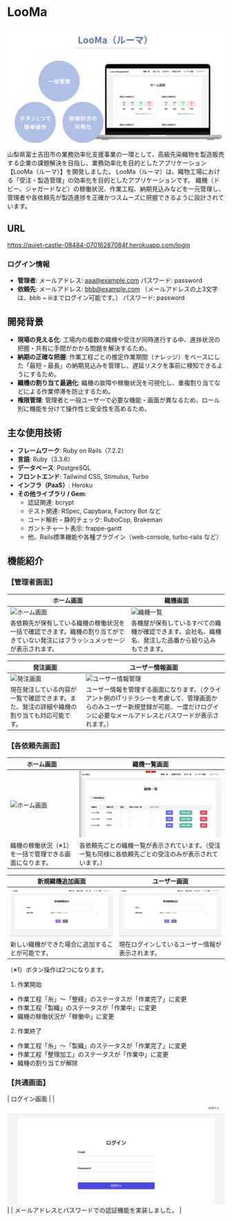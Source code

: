 # LooMa
![ヘッダー画像](img/header.png)
山梨県富士吉田市の業務効率化支援事業の一環として、高級先染織物を製造販売する企業の課題解決を目指し、業務効率化を目的としたアプリケーション【LooMa（ルーマ）】を開発しました。
LooMa（ルーマ）は、織物工場における「受注・製造管理」の効率化を目的としたアプリケーションです。
織機（ドビー、ジャガードなど）の稼働状況、作業工程、納期見込みなどを一元管理し、管理者や各依頼先が製造進捗を正確かつスムーズに把握できるように設計されています。

## URL
<https://quiet-castle-08484-07016287084f.herokuapp.com/login>
### ログイン情報
- **管理者**:
メールアドレス: <aaa@example.com>
パスワード: password
- **依頼先**:
メールアドレス: <bbb@example.com>
（メールアドレスの上3文字は、bbb ~ iiiまでログイン可能です。）
パスワード: password

## 開発背景
- **現場の見える化**: 工場内の複数の織機や受注が同時進行する中、進捗状況の把握・共有に手間がかかる問題を解決するため。
- **納期の正確な把握**: 作業工程ごとの推定作業期間（ナレッジ）をベースにした「最短・最長」の納期見込みを管理し、遅延リスクを事前に検知できるようにするため。
- **織機の割り当て最適化**: 織機の故障や稼働状況を可視化し、重複割り当てなどによる作業停滞を防止するため。
- **権限管理**: 管理者と一般ユーザーで必要な機能・画面が異なるため、ロール別に機能を分けて操作性と安全性を高めるため。

## 主な使用技術
- **フレームワーク**: Ruby on Rails（7.2.2）
- **言語**: Ruby（3.3.6）
- **データベース**: PostgreSQL
- **フロントエンド**: Tailwind CSS, Stimulus, Turbo
- **インフラ（PaaS）**: Heroku
- **その他ライブラリ / Gem**:
  - 認証関連: bcrypt
  - テスト関連: RSpec, Capybara, Factory Bot など
  - コード解析・静的チェック: RuboCop, Brakeman
  - ガントチャート表示: frappe-gantt
  - 他、Rails標準機能や各種プラグイン（web-console, turbo-rails など）

## 機能紹介
### 【管理者画面】
| ホーム画面 | 織機画面 |
| ------------- | ------------- |
| ![ホーム画面](img/admin/admin-top-page.gif) | ![織機一覧](img/admin/admin-machine-page.gif) |
| 各依頼先が保有している織機の稼働状況を一括で確認できます。織機の割り当てができていない発注にはフラッシュメッセージが表示されます。 | 各機屋が保有しているすべての織機が確認できます。会社名、織機名、発注した品番から絞り込みもできます。 |

| 発注画面 | ユーザー情報画面 |
| ------------- | ------------- |
| ![発注画面](img/admin/admin-order-page.gif) | ![ユーザー情報管理](img/admin/admin-user-page.gif) |
| 現在発注している内容が一覧で確認できます。また、発注の詳細や織機の割り当ても対応可能です。 | ユーザー情報を管理する画面になります。（クライアント側のITリテラシーを考慮して、管理画面からのみユーザー新規登録が可能、一度だけログインに必要なメールアドレスとパスワードが表示されます。） |

### 【各依頼先画面】
| ホーム画面 | 織機一覧画面 |
| ------------- | ------------- |
| ![ホーム画面](img/user/user-top-page.gif) | ![記事一覧](img/user/user-machine-page.png) |
| 織機の稼働状況（※1）を一括で管理できる画面になります。 | 各依頼先ごとの織機一覧が表示されています。（受注一覧も同様に各依頼先ごとの受注のみが表示されています。） |

| 新規織機追加画面 | ユーザー画面 |
| ------------- | ------------- |
| ![新規織機追加画面](img/user/user-machine-add.png) | ![ユーザー画面](img/user/user-machine-add.png) |
| 新しい織機ができた場合に追加することが可能です。 | 現在ログインしているユーザー情報が表示されます。 |

（※1）ボタン操作は2つになります。
1. 作業開始
  - 作業工程「糸」〜「整経」のステータスが「作業完了」に変更
  - 作業工程「製織」のステータスが「作業中」に変更
  - 織機の稼働状況が「稼働中」に変更
2. 作業終了
  - 作業工程「糸」〜「製織」のステータスが「作業完了」に変更
  - 作業工程「整理加工」のステータスが「作業中」に変更
  - 織機の割り当てが解除


### 【共通画面】
| ログイン画面 |
| ![記事編集画面](img/login.png) |
| メールアドレスとパスワードでの認証機能を実装しました。 |
